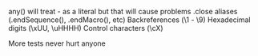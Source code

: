 any() will treat - as a literal but that will cause problems
.close aliases (.endSequence(), .endMacro(), etc)
Backreferences     (\1 - \9)
Hexadecimal digits (\xUU, \uHHHH)
Control characters (\cX)

More tests never hurt anyone
